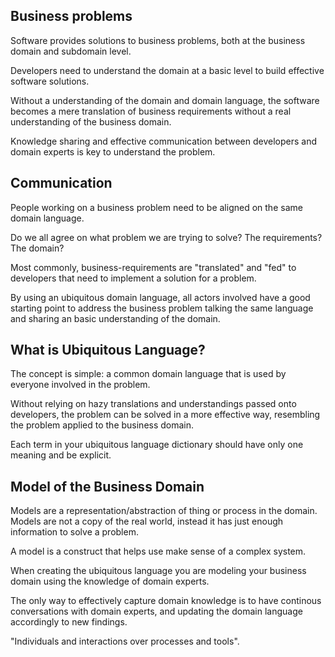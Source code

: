 ## Business problems

Software provides solutions to business problems, both at the business domain and subdomain level.

Developers need to understand the domain at a basic level to build effective software solutions.

Without a understanding of the domain and domain language, the software becomes a mere translation of business requirements without a real understanding of the business domain.

Knowledge sharing and effective communication between developers and domain experts is key to understand the problem.

## Communication

People working on a business problem need to be aligned on the same domain language.

Do we all agree on what problem we are trying to solve? The requirements? The domain?

Most commonly, business-requirements are "translated" and "fed" to developers that need to implement a solution for a problem.

By using an ubiquitous domain language, all actors involved have a good starting point to address the business problem talking the same language and sharing an basic understanding of the domain.

## What is Ubiquitous Language?

The concept is simple: a common domain language that is used by everyone involved in the problem.

Without relying on hazy translations and understandings passed onto developers, the problem can be solved in a more effective way, resembling the problem applied to the business domain.

Each term in your ubiquitous language dictionary should have only one meaning and be explicit.

## Model of the Business Domain

Models are a representation/abstraction of thing or process in the domain. Models are not a copy of the real world, instead it has just enough information to solve a problem.

A model is a construct that helps use make sense of a complex system.

When creating the ubiquitous language you are modeling your business domain using the knowledge of domain experts.

The only way to effectively capture domain knowledge is to have continous conversations with domain experts, and updating the domain language accordingly to new findings.

"Individuals and interactions over processes and tools".

